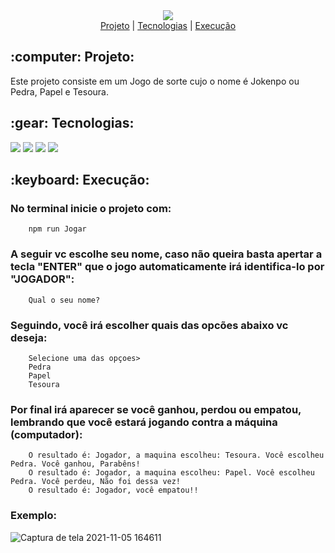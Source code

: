 <div align="center">
  <img src="https://user-images.githubusercontent.com/29720117/139093869-90decf2b-d450-496e-805f-2a234c87671e.png"/>
</div>

<div align="center">
  <a href=""><span>Projeto</span></a>  |
  <a href=""><span>Tecnologias</spqan></a>  |
  <a href=""><span>Execução</span></a> 
  
 </div>

<h2 align="center">  
  
  <h2>:computer: Projeto:</h2>
  
  <p>Este projeto consiste em um Jogo de sorte cujo o nome é Jokenpo ou Pedra, Papel e Tesoura.</p>
  
  
  <h2>:gear: Tecnologias:</h2>
  
  <p>
    <img src="https://img.shields.io/badge/JavaScript-323330?style=for-the-badge&logo=javascript&logoColor=F7DF1E"/>
    <img src="https://img.shields.io/badge/npm-CB3837?style=for-the-badge&logo=npm&logoColor=white"/>
    <img src="https://img.shields.io/badge/json-5E5C5C?style=for-the-badge&logo=json&logoColor=white"/>
    <img src="https://img.shields.io/badge/Node.js-339933?style=for-the-badge&logo=nodedotjs&logoColor=white"/>
    
  </p>
  
  
  <h2>:keyboard: Execução:</h2>
  
 <div>  
   
   <h3> No terminal inicie o projeto com: </h3>
        
        npm run Jogar
   
   <h3> A seguir vc escolhe seu nome, caso não queira basta apertar a tecla "ENTER" que o jogo automaticamente irá identifica-lo por "JOGADOR": </h3>
        
        Qual o seu nome?
   
   <h3> Seguindo, você irá escolher quais das opcões abaixo vc deseja:</h3>
        
        Selecione uma das opçoes>
        Pedra
        Papel
        Tesoura
   
   <h3> Por final irá aparecer se você ganhou, perdou ou empatou, lembrando que você estará jogando contra a máquina (computador):</h3>
        
        O resultado é: Jogador, a maquina escolheu: Tesoura. Você escolheu Pedra. Você ganhou, Parabêns!
        O resultado é: Jogador, a maquina escolheu: Papel. Você escolheu Pedra. Você perdeu, Não foi dessa vez!
        O resultado é: Jogador, você empatou!!
   
   <h3> Exemplo: </h3>
   
   ![Captura de tela 2021-11-05 164611](https://user-images.githubusercontent.com/29720117/140569747-b099fdba-b2cb-4a6d-ab8f-9104e1392efe.png)
   

